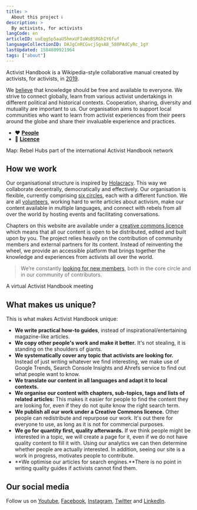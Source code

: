 ```yaml
---
title: >
  About this project ℹ️
description: >
  By activists, for activists
langCode: en
articleID: uuEqgSp5aaU5hmxUFIuWsBSRGhIY6fuf
languageCollectionID: DAJgCnRCGvcjSgsA8_580PAdCyRc_1gY
lastUpdated: 1584809921964
tags: ["about"]
---
```


Activist Handbook is a Wikipedia-style collaborative manual created by activists, for activists, in [2019](/about/history).

We [believe](/about/principles) that knowledge should be free and available to everyone. We strive to connect globally, learn from various activist undertakings in different political and historical contexts. Cooperation, sharing, diversity and mutuality are important to us. Our organisation aims to support local communities who want to learn from activist experiences from their peers around the globe and share their invaluable experience and practices.

-   **❤️** [**People**](/about/people)
-   **📝** [**Licence**](/about/licence)

<div><figcaption>Map: Rebel Hubs part of the international Activist Handbook network</figcaption></div>

## How we work

Our organisational structure is inspired by [Holacracy](https://www.holacracy.org/). This way we collaborate decentrally, democratically and effectively. Our organisation is flexible, currently comprising [six circles](/about/logbook), each with a different function. We are all [volunteers](/about/people), working hard to write articles about activism, make our content available in multiple languages, and connect with rebels from all over the world by hosting events and facilitating conversations.

Chapters on this website are available under a [creative commons licence](/about/licence) which means that all our content is open to be distributed, edited and built upon by you. The project relies heavily on the contribution of community members and external partners for its content. Instead of reinventing the wheel, we provide an accessible platform that brings together the knowledge and experiences from activists all over the world.

> We’re constantly [looking for new members](/join), both in the core circle and in our community of contributors.

<div><figcaption>A virtual Activist Handbook meeting</figcaption></div>

## What makes us unique?

This is what makes Activist Handbook unique:

-   **We write practical how-to guides**, instead of inspirational/entertaining magazine-like articles.
-   **We copy other people's work and make it better.** It's not stealing, it is standing on the shoulders of giants.
-   **We systematically cover any topic that activists are looking for.** Instead of just writing whatever we find interesting, we make use of Google Trends, Search Console Insights and Ahrefs service to find out what people want to know.
-   **We translate our content in all languages and adapt it to local contexts.**
-   **We organise our content with chapters, sub-topics, tags and lists of related articles:** This makes it easier for people to find the content they are looking for, even if they do not quite know the right search term.
-   **We publish all our work under a Creative Commons licence.** Other people can redistribute and repurpose our work. It's out there for everyone to use, as long as it is not for commercial purposes.
-   **We go for quantity first, quality afterwards.** If we think people might be interested in a topic, we will create a page for it, even if we do not have quality content to fill it with. Using our analytics we can then determine whether people are actually interested. In addition, seeing our site is a work in progress, motivates people to contribute.
-   **We optimise our articles for search engines.**There is no point in writing quality guides if activists cannot find them.

## Our social media

Follow us on [Youtube](https://www.youtube.com/channel/UCnaQQFVNV0eKc4j3-zwc09A), [Facebook](https://www.facebook.com/activisthandbook/), [Instagram](http://instagram.com/activisthandbook), [Twitter](https://twitter.com/activistbook) and [LinkedIn](https://www.linkedin.com/company/activist-handbook/).